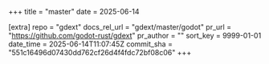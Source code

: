 +++
title = "master"
date = 2025-06-14

[extra]
repo = "gdext"
docs_rel_url = "gdext/master/godot"
pr_url = "https://github.com/godot-rust/gdext"
pr_author = ""
sort_key = 9999-01-01
date_time = 2025-06-14T11:07:45Z
commit_sha = "551c16496d07430dd762cf26d4f4fdc72bf08c06"
+++


